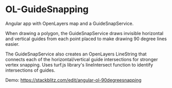 # OL-GuideSnapping
Angular app with OpenLayers map and a GuideSnapService.

When drawing a polygon, the GuideSnapService draws invisible horizontal and vertical guides from each point placed to make drawing 90 degree lines easier.

The GuideSnapService also creates an OpenLayers LineString that connects each of the horizontal/vertical guide intersections for stronger vertex snapping. Uses turf.js library's lineIntersect function to identify intersections of guides.


Demo: https://stackblitz.com/edit/angular-ol-90degreesnapping
